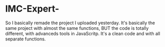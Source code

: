 # IMC-Expert-
So I basically remade the project I uploaded yesterday. It's basically the same project with almost the same functions, BUT the code is totally different, with advanceds tools in JavaScritp. It's a clean code and with all separate functions.
